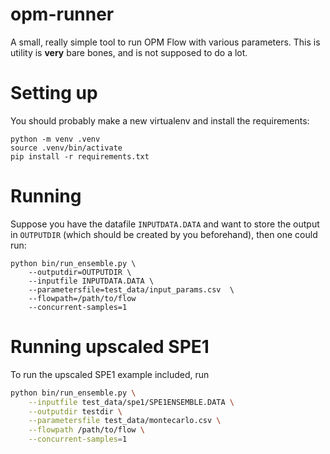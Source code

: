 # opm-runner

A small, really simple tool to run OPM Flow with various parameters. This is utility is **very** bare bones, and is not supposed to do a lot. 

# Setting up

You should probably make a new virtualenv and install the requirements:

```
python -m venv .venv
source .venv/bin/activate
pip install -r requirements.txt
```

# Running

Suppose you have the datafile `INPUTDATA.DATA` and want to store the output in `OUTPUTDIR` (which should be created by you beforehand), then one could run:

```
python bin/run_ensemble.py \
    --outputdir=OUTPUTDIR \
    --inputfile INPUTDATA.DATA \
    --parametersfile=test_data/input_params.csv  \
    --flowpath=/path/to/flow
    --concurrent-samples=1
```

# Running upscaled SPE1

To run the upscaled SPE1 example included, run

```bash
python bin/run_ensemble.py \
    --inputfile test_data/spe1/SPE1ENSEMBLE.DATA \
    --outputdir testdir \
    --parametersfile test_data/montecarlo.csv \
    --flowpath /path/to/flow \
    --concurrent-samples=1
```


